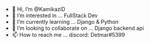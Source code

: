 - 👋 Hi, I’m @KamikaziD
- 👀 I’m interested in ... FullStack Dev
- 🌱 I’m currently learning ... Django & Python
- 💞️ I’m looking to collaborate on ... Django backend api
- 📫 How to reach me ... discord: Detmar#5399

<!---
KamikaziD/KamikaziD is a ✨ special ✨ repository because its `README.md` (this file) appears on your GitHub profile.
You can click the Preview link to take a look at your changes.
--->
